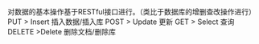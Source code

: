 对数据的基本操作基于RESTful接口进行。（类比于数据库的增删查改操作进行）
PUT > Insert 插入数据/插入库
POST > Update 更新
GET > Select 查询
DELETE >Delete 删除文档/删除库